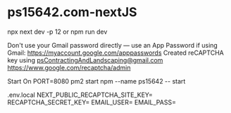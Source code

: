 # ps15642.com-nextJS
npx next dev -p 12
or
npm run dev

Don't use your Gmail password directly — use an App Password if using Gmail: https://myaccount.google.com/apppasswords
Created reCAPTCHA key using psContractingAndLandscaping@gmail.com https://www.google.com/recaptcha/admin

Start On 
PORT=8080 pm2 start npm --name ps15642 -- start


.env.local
NEXT_PUBLIC_RECAPTCHA_SITE_KEY=
RECAPTCHA_SECRET_KEY=
EMAIL_USER=
EMAIL_PASS=